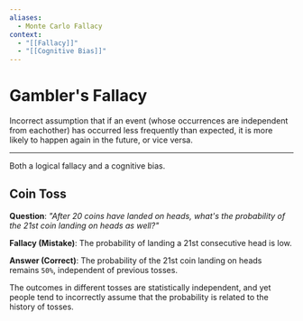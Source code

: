 ```yaml
---
aliases:
  - Monte Carlo Fallacy
context:
  - "[[Fallacy]]"
  - "[[Cognitive Bias]]"
---
```


# Gambler's Fallacy

Incorrect assumption that if an event (whose occurrences are independent from eachother) has occurred less frequently than expected, it is more likely to happen again in the future, or vice versa.

---

Both a logical fallacy and a cognitive bias.

## Coin Toss

**Question**: _"After 20 coins have landed on heads, what's the probability of the 21st coin landing on heads as well?"_

**Fallacy (Mistake)**: The probability of landing a 21st consecutive head is low.

**Answer (Correct)**: The probability of the 21st coin landing on heads remains `50%`, independent of previous tosses.

The outcomes in different tosses are statistically independent, and yet people tend to incorrectly assume that the probability is related to the history of tosses.
